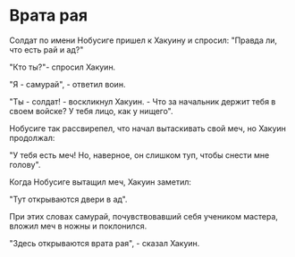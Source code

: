 # Врата рая

Солдат по имени Нобусиге пришел к Хакуину и спросил: "Правда ли, что есть рай и ад?"

"Кто ты?"- спросил Хакуин.

"Я - самурай", - ответил воин.

"Ты - солдат! - воскликнул Хакуин. - Что за начальник держит тебя в своем войске? У тебя лицо, как у нищего".

Нобусиге так рассвирепел, что начал вытаскивать свой меч, но Хакуин продолжал:

"У тебя есть меч! Но, наверное, он слишком туп, чтобы снести мне голову".

Когда Нобусиге вытащил меч, Хакуин заметил:

"Тут открываются двери в ад".

При этих словах самурай, почувствовавший себя учеником мастера, вложил меч в ножны и поклонился.

"Здесь открываются врата рая", - сказал Хакуин.
